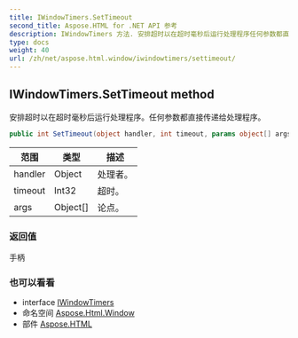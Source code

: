 ```yaml
---
title: IWindowTimers.SetTimeout
second_title: Aspose.HTML for .NET API 参考
description: IWindowTimers 方法. 安排超时以在超时毫秒后运行处理程序任何参数都直接传递给处理程序
type: docs
weight: 40
url: /zh/net/aspose.html.window/iwindowtimers/settimeout/
---
```

## IWindowTimers.SetTimeout method

安排超时以在超时毫秒后运行处理程序。任何参数都直接传递给处理程序。

```csharp
public int SetTimeout(object handler, int timeout, params object[] args)
```

| 范围 | 类型 | 描述 |
| --- | --- | --- |
| handler | Object | 处理者。 |
| timeout | Int32 | 超时。 |
| args | Object[] | 论点。 |

### 返回值

手柄

### 也可以看看

* interface [IWindowTimers](../)
* 命名空间 [Aspose.Html.Window](../../iwindowtimers/)
* 部件 [Aspose.HTML](../../../)


